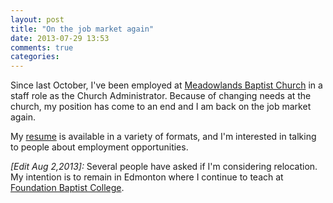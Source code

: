 ```yaml
---
layout: post
title: "On the job market again"
date: 2013-07-29 13:53
comments: true
categories: 
---
```


Since last October, I've been employed at [Meadowlands Baptist Church][meadowlands] in a staff role as the Church Administrator. Because of changing needs at the church, my position has come to an end and I am back on the job market again.

My [resume](/resume/) is available in a variety of formats, and I'm interested in talking to people about employment opportunities.

*[Edit Aug 2,2013]:* Several people have asked if I'm considering relocation. My intention is to remain in Edmonton where I continue to teach at [Foundation Baptist College][fbc].

[meadowlands]: http://www.meadowlandsbaptist.com/
[fbc]: http://www.foundationbaptistcollege.ca/